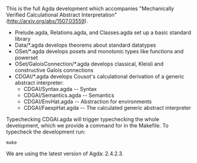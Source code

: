 This is the full Agda development which accompanies
"Mechanically Verified Calculational Abstract Interpretation" (http://arxiv.org/abs/1507.03559).

- Prelude.agda, Relations.agda, and Classes.agda set up a basic standard library
- Data/*.agda develops theorems about standard datatypes
- OSet/*.agda develops posets and monotonic types like functions and powerset
- OSet/GaloisConnection/*.agda develops classical, Kleisli and constructive Galois connections
- CDGAI/*.agda develops Cousot's calculational derivation of a generic abstract interpreter:
  - CDGAI/Syntax.agda      -- Syntax
  - CDGAI/Semantics.agda   -- Semantics
  - CDGAI/EnvHat.agda      -- Abstraction for environments
  - CDGAI/FaexpHat.agda    -- The calculated generic abstract interpreter

Typechecking CDGAI.agda will trigger typechecking the whole development, which
we provide a command for in the Makefile. To typecheck the development run:

    make

We are using the latest version of Agda: 2.4.2.3.

